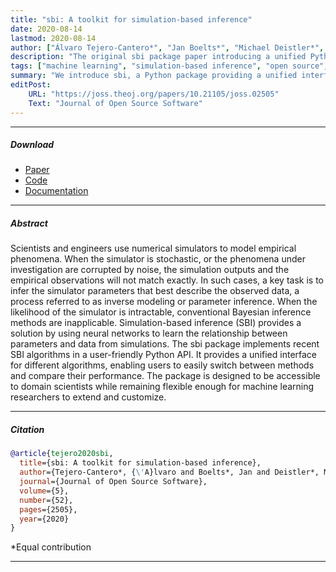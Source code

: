 ```yaml
---
title: "sbi: A toolkit for simulation-based inference"
date: 2020-08-14
lastmod: 2020-08-14
author: ["Álvaro Tejero-Cantero*", "Jan Boelts*", "Michael Deistler*", "Jan-Matthis Lueckmann*", "Conor Durkan*", "Pedro J. Gonçalves", "David S. Greenberg", "Jakob H. Macke"]
description: "The original sbi package paper introducing a unified Python toolkit for simulation-based inference" 
tags: ["machine learning", "simulation-based inference", "open source", "Python", "software"]
summary: "We introduce sbi, a Python package providing a unified interface for simulation-based inference methods, making these powerful techniques accessible to researchers across disciplines." 
editPost:
    URL: "https://joss.theoj.org/papers/10.21105/joss.02505"
    Text: "Journal of Open Source Software"
---
```


---

##### Download

+ [Paper](https://www.theoj.org/joss-papers/joss.02505/10.21105.joss.02505.pdf)
+ [Code](https://github.com/sbi-dev/sbi)
+ [Documentation](https://sbi-dev.github.io/sbi/)

---

##### Abstract

Scientists and engineers use numerical simulators to model empirical phenomena. When the simulator is stochastic, or the phenomena under investigation are corrupted by noise, the simulation outputs and the empirical observations will not match exactly. In such cases, a key task is to infer the simulator parameters that best describe the observed data, a process referred to as inverse modeling or parameter inference. When the likelihood of the simulator is intractable, conventional Bayesian inference methods are inapplicable. Simulation-based inference (SBI) provides a solution by using neural networks to learn the relationship between parameters and data from simulations. The sbi package implements recent SBI algorithms in a user-friendly Python API. It provides a unified interface for different algorithms, enabling users to easily switch between methods and compare their performance. The package is designed to be accessible to domain scientists while remaining flexible enough for machine learning researchers to extend and customize.

---

##### Citation

```BibTeX
@article{tejero2020sbi,
  title={sbi: A toolkit for simulation-based inference},
  author={Tejero-Cantero*, {\'A}lvaro and Boelts*, Jan and Deistler*, Michael and Lueckmann*, Jan-Matthis and Durkan*, Conor and Gon{\c{c}}alves, Pedro J and Greenberg, David S and Macke, Jakob H},
  journal={Journal of Open Source Software},
  volume={5},
  number={52},
  pages={2505},
  year={2020}
}
```

*Equal contribution

---